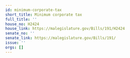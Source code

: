 ```yaml
---
id: minimum-corporate-tax
short_title: Minimum corporate tax
full_title: ''
house_no: H2424
house_link: https://malegislature.gov/Bills/191/H2424
senate_no: ''
senate_link: https://malegislature.gov/Bills/191/
issue: ''
orgs: []
---
```

